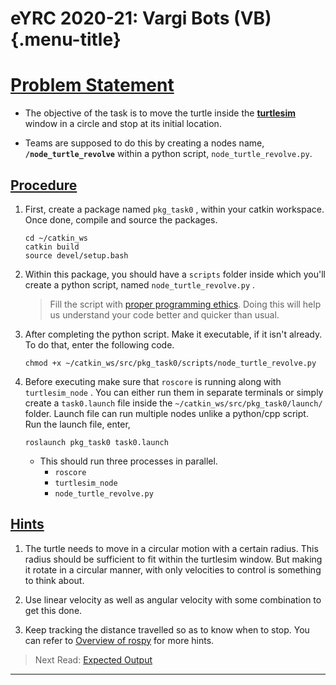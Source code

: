eYRC 2020-21: Vargi Bots (VB) {.menu-title}
=============================

[Problem Statement](#problem-statement)
=======================================

-   The objective of the task is to move the turtle inside the
    [**turtlesim**](http://wiki.ros.org/turtlesim) window in a circle
    and stop at its initial location.

-   Teams are supposed to do this by creating a nodes name,
    **`/node_turtle_revolve`** within a python script,
    `node_turtle_revolve.py`.

[Procedure](#procedure)
-----------------------

1.  First, create a package named `pkg_task0` , within your catkin
    workspace. Once done, compile and source the packages.

        cd ~/catkin_ws
        catkin build
        source devel/setup.bash

2.  Within this package, you should have a `scripts`  folder
    inside which you'll create a python script, named
    `node_turtle_revolve.py` .

    > Fill the script with [proper programming
    > ethics](https://alvinalexander.com/programming/clean-code-quotes-robert-c-martin/).
    > Doing this will help us understand your code better and quicker
    > than usual.

3.  After completing the python script. Make it executable, if it isn't
    already. To do that, enter the following code.

        chmod +x ~/catkin_ws/src/pkg_task0/scripts/node_turtle_revolve.py

4.  Before executing make sure that `roscore`  is running along
    with `turtlesim_node` . You can either run them in separate
    terminals or simply create a `task0.launch`  file inside the
    `~/catkin_ws/src/pkg_task0/launch/`  folder. Launch file can
    run multiple nodes unlike a python/cpp script. Run the launch file,
    enter,

        roslaunch pkg_task0 task0.launch 

    -   This should run three processes in parallel.
        -   `roscore` 
        -   `turtlesim_node` 
        -   `node_turtle_revolve.py` 

[Hints](#hints)
---------------

1.  The turtle needs to move in a circular motion with a certain radius.
    This radius should be sufficient to fit within the turtlesim window.
    But making it rotate in a circular manner, with only velocities to
    control is something to think about.

2.  Use linear velocity as well as angular velocity with some
    combination to get this done.

3.  Keep tracking the distance travelled so as to know when to stop. You
    can refer to [Overview of
    rospy](https://portal.e-yantra.org/storage/xyBeoIQDWX_vb/learn/ros-basics/learn-ros-nodes-rospy.html)
    for more hints.

> Next Read: [Expected
> Output](https://portal.e-yantra.org/storage/xyBeoIQDWX_vb/eyrc/task0/eyrc-task0-expected-output.html)

* * * * *

